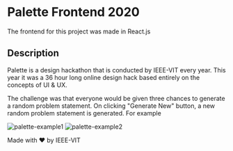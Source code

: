 # Palette Frontend 2020

The frontend for this project was made in React.js

## Description

Palette is a design hackathon that is conducted by IEEE-VIT every year. This year it was a 36 hour long online design hack based entirely on the concepts of UI & UX. 

The challenge was that everyone would be given three chances to generate a random problem statement. On clicking "Generate New" button, a new random problem statement is generated. For example

<img alt="palette-example1" src="https://github.com/ZiyanK/palette-website/blob/master/src/assets/palette-example1.png"/>

<img alt="palette-example2" src="https://github.com/ZiyanK/palette-website/blob/master/src/assets/palette-example2.png"/>

Made with ❤ by IEEE-VIT